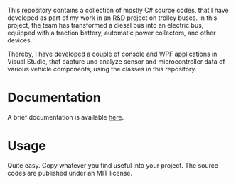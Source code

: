 This repository contains a collection of mostly C# source codes, that I have developed as part of my work in an R&D project on trolley buses. In this project, the team has transformed a diesel bus into an electric bus, equipped with a traction battery, automatic power collectors, and other devices. 

Thereby, I have developed a couple of console and WPF applications in Visual Studio, that capture und analyze sensor and microcontroller data of various vehicle components, using the classes in this repository.

# Documentation

A brief documentation is available [here](https://tinko26.github.io/ao.net/).

# Usage

Quite easy. Copy whatever you find useful into your project. The source codes are published under an MIT license.
